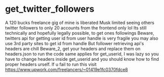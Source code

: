 # get_twitter_followers
A 120 bucks freelance gig of mine is liberated
Musk limited seeing others twitter followers to only 20 accounts from the frontend only lol
Its still technically and hopefully legally possible, to get ones followings
Beware, twitters api for getting user id from user handle is very fragile you may also use 3rd party sites to get id from handle
But follower retrieving api's headers are chill
Beware_2, get your headers and replace them on headers.json to run the code same applies for get_userid,
I was lazy so you have to change headers inside get_userid and you should know how to find proper headers urself.
If u fail to run this visit https://www.upwork.com/freelancers/~01419e1fc0370fdce8

